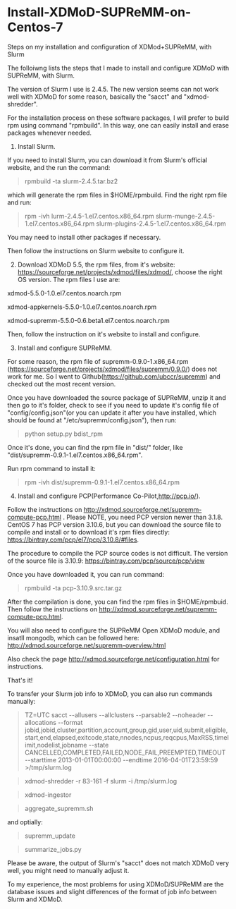 # Install-XDMoD-SUPReMM-on-Centos-7
Steps on my installation and configuration of XDMod+SUPReMM, with Slurm

The folloiwng lists the steps that I made to install and configure XDMoD with SUPReMM, with Slurm.

The version of Slurm I use is 2.4.5. The new version seems can not work well with XDMoD for some reason, basically the "sacct" and "xdmod-shredder".

For the installation process on these software packages, I will prefer to build rpm using command "rpmbuild". In this way, one can easily install and erase packages whenever needed.

1) Install Slurm.

  If you need to install Slurm, you can download it from Slurm's official website, and the run the command:
  
  >rpmbuild -ta slurm-2.4.5.tar.bz2 

which will generate the rpm files in $HOME/rpmbuild. Find the right rpm file and run:

> rpm -ivh lurm-2.4.5-1.el7.centos.x86_64.rpm slurm-munge-2.4.5-1.el7.centos.x86_64.rpm slurm-plugins-2.4.5-1.el7.centos.x86_64.rpm

You may need to install other packages if necessary.

Then follow the instructions on Slurm website to configure it.

2) Download XDMoD 5.5, the rpm files, from it's website: https://sourceforge.net/projects/xdmod/files/xdmod/, choose the right OS version.
The rpm files I use are:

xdmod-5.5.0-1.0.el7.centos.noarch.rpm

xdmod-appkernels-5.5.0-1.0.el7.centos.noarch.rpm

xdmod-supremm-5.5.0-0.6.beta1.el7.centos.noarch.rpm

Then, follow the instruction on it's website to install and configure.

3) Install and configure SUPReMM.

For some reason, the rpm file of supremm-0.9.0-1.x86_64.rpm (https://sourceforge.net/projects/xdmod/files/supremm/0.9.0/) does not work for me. 
So I went to Github(https://github.com/ubccr/supremm) and checked out the most recent version.

Once you have downloaded the source package of SUPReMM, unzip it and then go to it's folder, check to see if you need to update it's 
config file of "config/config.json"(or you can update it after you have installed, which should be found at "/etc/supremm/config.json"),
then run:

>python setup.py bdist_rpm

Once it's done, you can find the rpm file in "dist/" folder, like "dist/supremm-0.9.1-1.el7.centos.x86_64.rpm".

Run rpm command to install it:

>rpm -ivh dist/supremm-0.9.1-1.el7.centos.x86_64.rpm

4) Install and configure PCP(Performance Co-Pilot,http://pcp.io/).

Follow the instructions on http://xdmod.sourceforge.net/supremm-compute-pcp.html . Please NOTE, you need PCP version newer than 3.1.8. 
CentOS 7 has PCP version 3.10.6, but you can download the source file to compile and install or to download it's rpm files directly: https://bintray.com/pcp/el7/pcp/3.10.8/#files.

The procedure to compile the PCP source codes is not difficult. The version of the source file is 3.10.9: https://bintray.com/pcp/source/pcp/view

Once you have downloaded it, you can run command:

>rpmbuild -ta pcp-3.10.9.src.tar.gz 

After the compilation is done, you can find the rpm files in $HOME/rpmbuid. Then follow the instructions on http://xdmod.sourceforge.net/supremm-compute-pcp.html.


You will also need to configure the SUPReMM Open XDMoD module, and insatll mongodb, which can be followed here: http://xdmod.sourceforge.net/supremm-overview.html

Also check the page http://xdmod.sourceforge.net/configuration.html for instructions.


That's it!


To transfer your Slurm job info to XDMoD, you can also run commands manually:

>TZ=UTC sacct --allusers --allclusters   --parsable2 --noheader --allocations  --format jobid,jobid,cluster,partition,account,group,gid,user,uid,submit,eligible,start,end,elapsed,exitcode,state,nnodes,ncpus,reqcpus,MaxRSS,timelimit,nodelist,jobname   --state CANCELLED,COMPLETED,FAILED,NODE_FAIL,PREEMPTED,TIMEOUT   --starttime 2013-01-01T00:00:00 --endtime 2016-04-01T23:59:59    >/tmp/slurm.log
 
 >xdmod-shredder -r 83-161 -f slurm -i /tmp/slurm.log
 
 >xdmod-ingestor
 
 >aggregate_supremm.sh
 
 and  optially:
 
>supremm_update

>summarize_jobs.py

 Please be aware, the output of Slurm's "sacct" does not match XDMoD very well, you might need to manually adjust it.
 
 To my experience, the most problems for using XDMoD/SUPReMM are the database issues and slight differences of the format of job info between Slurm and XDMoD.
 
 
 


